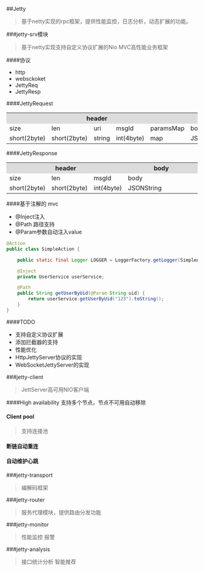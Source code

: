 ##Jetty
>基于netty实现的rpc框架，提供性能监控，日志分析，动态扩展的功能。

###jetty-srv模块
>基于netty实现支持自定义协议扩展的Nio MVC高性能业务框架

####协议
- http
- websckoket
- JettyReq
- JettyResp

####JettyRequest

<table>
<tr bgcolor="#DCDCDC">
	<th colspan="5" width="50%">header</th>
	<th>body</th>
</tr>
<tr>	
	<td>size</td>
	<td>len</td>
	<td>uri</td>
	<td>msgId</td>
	<td>paramsMap</td>
	<td>body</td>
</tr>
<tr>	
	<td>short(2byte)</td>
	<td>short(2byte)</td>
	<td>string</td>
	<td>int(4byte)</td>
	<td>map</td>
	<td>JSONString</td>
</tr>
</table>

####JettyResponse

<table>
<tr bgcolor="#DCDCDC">
	<th colspan="3" width="50%">header</th>
	<th>body</th>
</tr>
<tr>	
	<td>size</td>
	<td>len</td>
	<td>msgId</td>
	<td>body</td>
</tr>
<tr>	
	<td>short(2byte)</td>
	<td>short(2byte)</td>
	<td>int(4byte)</td>
	<td>JSONString</td>
</tr>
</table>

####基于注解的 mvc

- @Inject注入
- @Path 路径支持
- @Param参数自动注入value

``` java
@Action
public class SimpleAction {

    public static final Logger LOGGER = LoggerFactory.getLogger(SimpleAction.class);

    @Inject
    private UserService userService;

    @Path
    public String getUserByUid(@Param String uid) {
        return userService.getUserByUid("123").toString();
    }
}
```

####TODO 

- 支持自定义协议扩展
- 添加拦截器的支持
- 性能优化
- HttpJettyServer协议的实现
- WebSocketJettyServer的实现

###jetty-client
>JettServer高可用NIO客户端

####High availability
支持多个节点，节点不可用自动移除

#### Client pool
> 支持连接池

#### 断链自动重连

#### 自动维护心跳

###jetty-transport
>编解码框架

###jetty-router
>服务代理模块，提供路由分发功能

###jetty-monitor
>性能监控
>报警

###jetty-analysis
>接口统计分析
>智能推荐



